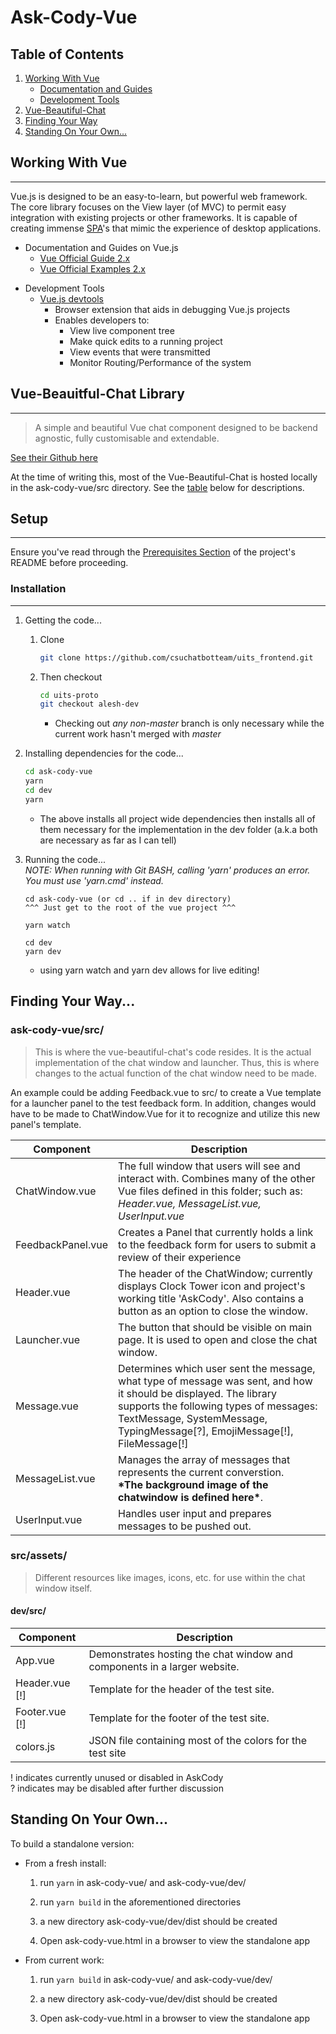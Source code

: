 # Ask-Cody-Vue
## Table of Contents
1. [Working With Vue](#work-vue)
    * [Documentation and Guides](#vue-guides)
    * [Development Tools](#vue-devtools)
2. [Vue-Beautiful-Chat](#vue-bchat)
3. [Finding Your Way](#find-src)
0. [Standing On Your Own...](#standalone)

<a type="hidden" id="work-vue"></a>
## Working With Vue
***
Vue.js is designed to be an easy-to-learn, but powerful web framework. The core library focuses on the View layer (of MVC) to permit easy integration with existing projects or other frameworks. It is capable of creating immense [SPA](https://en.wikipedia.org/wiki/Single-page_application)'s that mimic the experience of desktop applications. 

<a type="hidden" id="vue-guides"></a>
* Documentation and Guides on Vue.js
    * [Vue Official Guide 2.x](https://vuejs.org/v2/guide/)
    * [Vue Official Examples 2.x](https://vuejs.org/v2/examples/)

<a type="hidden" id="vue-devtools"></a>
* Development Tools
    * [Vue.js devtools](https://github.com/vuejs/vue-devtools)
        * Browser extension that aids in debugging Vue.js projects
        * Enables developers to:
            * View live component tree 
            * Make quick edits to a running project
            * View events that were transmitted
            * Monitor Routing/Performance of the system



<a type="hidden" id="vue-bchat"></a>

## Vue-Beauitful-Chat Library
***
> A simple and beautiful Vue chat component designed to be backend agnostic, fully customisable and extendable.

[See their Github here](https://github.com/mattmezza/vue-beautiful-chat)

At the time of writing this, most of the Vue-Beautiful-Chat is hosted locally in the ask-cody-vue/src directory. See the [table](#find-src) below for descriptions.

## Setup
***
Ensure you've read through the [Prerequisites Section](../README.md#prereqs) of the project's README before proceeding.



### Installation
***
1. Getting the code...
    1. Clone
        ```bash 
        git clone https://github.com/csuchatbotteam/uits_frontend.git 
        ```
    
    2. Then checkout 
        ```bash      
        cd uits-proto
        git checkout alesh-dev
        ```    
        * Checking out _any non-master_ branch is only necessary while the current work hasn't merged with _master_ 

2. Installing dependencies for the code...
    ```bash
    cd ask-cody-vue  
    yarn
    cd dev
    yarn
    ```

    * The above installs all project wide dependencies then installs all of them necessary for the implementation in the dev folder (a.k.a both are necessary as far as I can tell)

3. Running the code...  
	*NOTE: When running with Git BASH, calling 'yarn' produces an error. You must use 'yarn.cmd' instead.*
    ```
    cd ask-cody-vue (or cd .. if in dev directory)
    ^^^ Just get to the root of the vue project ^^^

    yarn watch

    cd dev
    yarn dev
    ```

    * using yarn watch and yarn dev allows for live editing!

<a type="hidden" id="find-src"></a>

## Finding Your Way...

### ask-cody-vue/src/
>This is where the vue-beautiful-chat's code resides. It is the actual implementation of the chat window and launcher. Thus, this is where changes to the actual function of the chat window need to be made.

An example could be adding Feedback.vue to src/ to create a Vue template for a launcher panel to the test feedback form. In addition, changes would have to be made to ChatWindow.Vue for it to recognize and utilize this new panel's template.

Component | Description
----------|------------
ChatWindow.vue | The full window that users will see and interact with. Combines many of the other Vue files defined in this folder; such as: *Header.vue, MessageList.vue, UserInput.vue*
FeedbackPanel.vue | Creates a Panel that currently holds a link to the feedback form for users to submit a review of their experience
Header.vue | The header of the ChatWindow; currently displays Clock Tower icon and project's working title 'AskCody'. Also contains a button as an option to close the window.
Launcher.vue | The button that should be visible on main page. It is used to open and close the chat window.
Message.vue | Determines which user sent the message, what type of message was sent, and how it should be displayed. The library supports the following types of messages: TextMessage, SystemMessage, TypingMessage[?], EmojiMessage[!], FileMessage[!]
MessageList.vue | Manages the array of messages that represents the current converstion. <br /> __\*The background image of the chatwindow is defined here\*__.
UserInput.vue | Handles user input and prepares messages to be pushed out.

### src/assets/
> Different resources like images, icons, etc. for use within the chat window itself.

#### dev/src/
Component | Description
----------|------------
App.vue | Demonstrates hosting the chat window and components in a larger website.
Header.vue [!] | Template for the header of the test site. 
Footer.vue [!] | Template for the footer of the test site. 
colors.js | JSON file containing most of the colors for the test site

<p>
! indicates currently unused or disabled in AskCody <br> ? indicates may be disabled after further discussion 
</p>

<a type="hidden" id="standalone" ></a>


## Standing On Your Own...

To build a standalone version:

* From a fresh install:

	1. run `yarn` in ask-cody-vue/ and ask-cody-vue/dev/

	2. run `yarn build` in the aforementioned directories

	3. a new directory ask-cody-vue/dev/dist should be created

	4. Open ask-cody-vue.html in a browser to view the standalone app

* From current work:

	1. run `yarn build` in ask-cody-vue/ and ask-cody-vue/dev/

	2. a new directory ask-cody-vue/dev/dist should be created

	3. Open ask-cody-vue.html in a browser to view the standalone app

  



